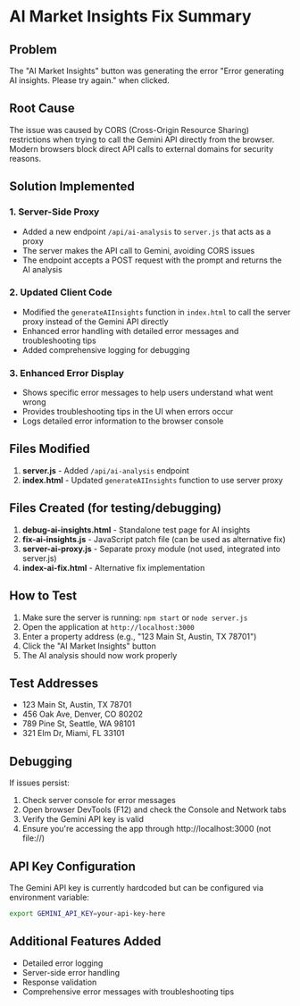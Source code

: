 # AI Market Insights Fix Summary

## Problem
The "AI Market Insights" button was generating the error "Error generating AI insights. Please try again." when clicked.

## Root Cause
The issue was caused by CORS (Cross-Origin Resource Sharing) restrictions when trying to call the Gemini API directly from the browser. Modern browsers block direct API calls to external domains for security reasons.

## Solution Implemented

### 1. Server-Side Proxy
- Added a new endpoint `/api/ai-analysis` to `server.js` that acts as a proxy
- The server makes the API call to Gemini, avoiding CORS issues
- The endpoint accepts a POST request with the prompt and returns the AI analysis

### 2. Updated Client Code
- Modified the `generateAIInsights` function in `index.html` to call the server proxy instead of the Gemini API directly
- Enhanced error handling with detailed error messages and troubleshooting tips
- Added comprehensive logging for debugging

### 3. Enhanced Error Display
- Shows specific error messages to help users understand what went wrong
- Provides troubleshooting tips in the UI when errors occur
- Logs detailed error information to the browser console

## Files Modified
1. **server.js** - Added `/api/ai-analysis` endpoint
2. **index.html** - Updated `generateAIInsights` function to use server proxy

## Files Created (for testing/debugging)
1. **debug-ai-insights.html** - Standalone test page for AI insights
2. **fix-ai-insights.js** - JavaScript patch file (can be used as alternative fix)
3. **server-ai-proxy.js** - Separate proxy module (not used, integrated into server.js)
4. **index-ai-fix.html** - Alternative fix implementation

## How to Test
1. Make sure the server is running: `npm start` or `node server.js`
2. Open the application at `http://localhost:3000`
3. Enter a property address (e.g., "123 Main St, Austin, TX 78701")
4. Click the "AI Market Insights" button
5. The AI analysis should now work properly

## Test Addresses
- 123 Main St, Austin, TX 78701
- 456 Oak Ave, Denver, CO 80202
- 789 Pine St, Seattle, WA 98101
- 321 Elm Dr, Miami, FL 33101

## Debugging
If issues persist:
1. Check server console for error messages
2. Open browser DevTools (F12) and check the Console and Network tabs
3. Verify the Gemini API key is valid
4. Ensure you're accessing the app through http://localhost:3000 (not file://)

## API Key Configuration
The Gemini API key is currently hardcoded but can be configured via environment variable:
```bash
export GEMINI_API_KEY=your-api-key-here
```

## Additional Features Added
- Detailed error logging
- Server-side error handling
- Response validation
- Comprehensive error messages with troubleshooting tips